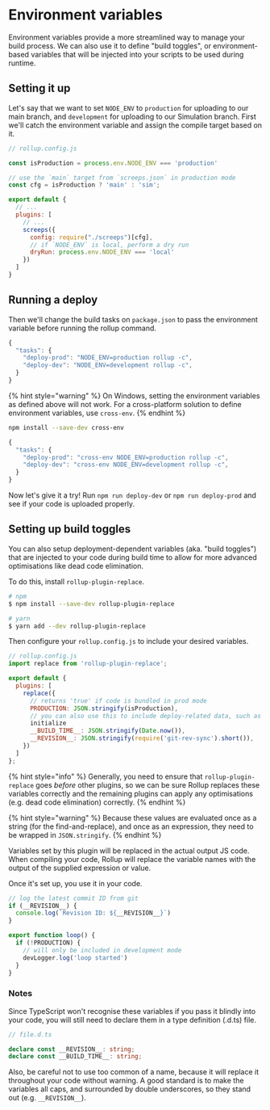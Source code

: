 # Environment variables

Environment variables provide a more streamlined way to manage your build process. We can also use it to define "build toggles", or environment-based variables that will be injected into your scripts to be used during runtime.

## Setting it up

Let's say that we want to set `NODE_ENV` to `production` for uploading to our main branch, and `development` for uploading to our Simulation branch. First we'll catch the environment variable and assign the compile target based on it.

```javascript
// rollup.config.js

const isProduction = process.env.NODE_ENV === 'production'

// use the `main` target from `screeps.json` in production mode
const cfg = isProduction ? 'main' : 'sim';

export default {
  // ...
  plugins: [
    // ...
    screeps({
      config: require("./screeps")[cfg],
      // if `NODE_ENV` is local, perform a dry run
      dryRun: process.env.NODE_ENV === 'local'
    })
  ]
}
```

## Running a deploy

Then we'll change the build tasks on `package.json` to pass the environment variable before running the rollup command.

```javascript
{
  "tasks": {
    "deploy-prod": "NODE_ENV=production rollup -c",
    "deploy-dev": "NODE_ENV=development rollup -c",
  }
}
```

{% hint style="warning" %}
On Windows, setting the environment variables as defined above will not work. For a cross-platform solution to define environment variables, use `cross-env`.
{% endhint %}

```bash
npm install --save-dev cross-env
```

```javascript
{
  "tasks": {
    "deploy-prod": "cross-env NODE_ENV=production rollup -c",
    "deploy-dev": "cross-env NODE_ENV=development rollup -c",
  }
}
```

Now let's give it a try! Run `npm run deploy-dev` or `npm run deploy-prod` and see if your code is uploaded properly.

## Setting up build toggles

You can also setup deployment-dependent variables \(aka. "build toggles"\) that are injected to your code during build time to allow for more advanced optimisations like dead code elimination.

To do this, install `rollup-plugin-replace`.

```bash
# npm
$ npm install --save-dev rollup-plugin-replace

# yarn
$ yarn add --dev rollup-plugin-replace
```

Then configure your `rollup.config.js` to include your desired variables.

```javascript
// rollup.config.js
import replace from 'rollup-plugin-replace';

export default {
  plugins: [
    replace({
      // returns 'true' if code is bundled in prod mode
      PRODUCTION: JSON.stringify(isProduction),
      // you can also use this to include deploy-related data, such as
      initialize
      __BUILD_TIME__: JSON.stringify(Date.now()),
      __REVISION__: JSON.stringify(require('git-rev-sync').short()),
    })
  ]
};
```

{% hint style="info" %}
Generally, you need to ensure that `rollup-plugin-replace` goes _before_ other plugins, so we can be sure Rollup replaces these variables correctly and the remaining plugins can apply any optimisations \(e.g. dead code elimination\) correctly.
{% endhint %}

{% hint style="warning" %}
Because these values are evaluated once as a string \(for the find-and-replace\), and once as an expression, they need to be wrapped in `JSON.stringify`.
{% endhint %}

Variables set by this plugin will be replaced in the actual output JS code. When compiling your code, Rollup will replace the variable names with the output of the supplied expression or value.

Once it's set up, you use it in your code.

```typescript
// log the latest commit ID from git
if (__REVISION__) {
  console.log(`Revision ID: ${__REVISION__}`)
}

export function loop() {
  if (!PRODUCTION) {
    // will only be included in development mode
    devLogger.log('loop started')
  }
}
```

### Notes

Since TypeScript won't recognise these variables if you pass it blindly into your code, you will still need to declare them in a type definition \(.d.ts\) file.

```typescript
// file.d.ts

declare const __REVISION__: string;
declare const __BUILD_TIME__: string;
```

Also, be careful not to use too common of a name, because it will replace it throughout your code without warning. A good standard is to make the variables all caps, and surrounded by double underscores, so they stand out \(e.g. `__REVISION__`\).

